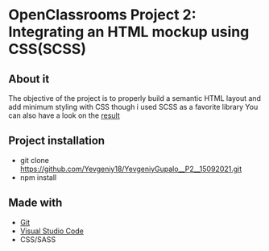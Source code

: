 
# OpenClassrooms Project 2: Integrating an HTML mockup using CSS(SCSS)

## About it
The objective of the project is to properly build a semantic HTML layout and add minimum styling with CSS though i used SCSS as a favorite library
You can also have a look on the [result](https://yevgeniy18.github.io/YevgeniyGupalo__P2__15092021/)

## Project installation
* git clone https://github.com/Yevgeniy18/YevgeniyGupalo__P2__15092021.git
* npm install 

## Made with
* [Git](https://git-scm.com/)
* [Visual Studio Code](https://code.visualstudio.com/)
* CSS/SASS
